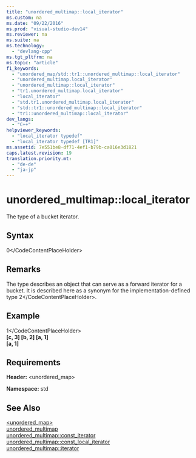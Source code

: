 ```yaml
---
title: "unordered_multimap::local_iterator"
ms.custom: na
ms.date: "09/22/2016"
ms.prod: "visual-studio-dev14"
ms.reviewer: na
ms.suite: na
ms.technology: 
  - "devlang-cpp"
ms.tgt_pltfrm: na
ms.topic: "article"
f1_keywords: 
  - "unordered_map/std::tr1::unordered_multimap::local_iterator"
  - "unordered_multimap.local_iterator"
  - "unordered_multimap::local_iterator"
  - "tr1.unordered_multimap.local_iterator"
  - "local_iterator"
  - "std.tr1.unordered_multimap.local_iterator"
  - "std::tr1::unordered_multimap::local_iterator"
  - "tr1::unordered_multimap::local_iterator"
dev_langs: 
  - "C++"
helpviewer_keywords: 
  - "local_iterator typedef"
  - "local_iterator typedef [TR1]"
ms.assetid: 7e551be8-df71-4ef1-b79b-ca016e3d1821
caps.latest.revision: 19
translation.priority.mt: 
  - "de-de"
  - "ja-jp"
---
```

# unordered_multimap::local_iterator
The type of a bucket iterator.  
  
## Syntax  
  
<CodeContentPlaceHolder>0\</CodeContentPlaceHolder>  
## Remarks  
 The type describes an object that can serve as a forward iterator for a bucket. It is described here as a synonym for the implementation-defined type <CodeContentPlaceHolder>2\</CodeContentPlaceHolder>.  
  
## Example  
  
<CodeContentPlaceHolder>1\</CodeContentPlaceHolder>  
  **[c, 3] [b, 2] [a, 1]**  
 **[a, 1]**   
## Requirements  
 **Header:** \<unordered_map>  
  
 **Namespace:** std  
  
## See Also  
 [\<unordered_map>](../vs140/-unordered_map-.md)   
 [unordered_multimap](../vs140/unordered_multimap-class.md)   
 [unordered_multimap::const_iterator](../vs140/unordered_multimap--const_iterator.md)   
 [unordered_multimap::const_local_iterator](../vs140/unordered_multimap--const_local_iterator.md)   
 [unordered_multimap::iterator](../vs140/unordered_multimap--iterator.md)